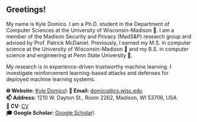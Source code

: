 ## Greetings!

My name is Kyle Domico. I am a Ph.D. student in the Department of Computer Sciences at the University of Wisconsin-Madison 🦡. I am a member of the Madison Security and Privacy (MadS&P) research group and advised by Prof. Patrick McDaniel. Previously, I earned my M.S. in computer science at the University of Wisconsin-Madison 🦡 and my B.S. in computer science and engineering at Penn State University 🦁.

My research is in experience-driven trustworthy machine learning. I investigate reinforcement learning-based attacks and defenses for deployed machine learning systems.

**🌐 Website:** [Kyle Domico]([https://sheatsley.me](https://kyledomico.com/))\
**📧 Email:** [domico@cs.wisc.edu](mailto:domico@cs.wisc.edu)\
**📫 Address:** 1210 W. Dayton St., Room 2262, Madison, WI 53706, USA\
**📃 CV:** [CV](https://kyledomico.com/cv.pdf)\
**🎓 Google Scholar:** [Google
Scholar](https://scholar.google.com/citations?user=X4UHBHkAAAAJ&hl=en)\

